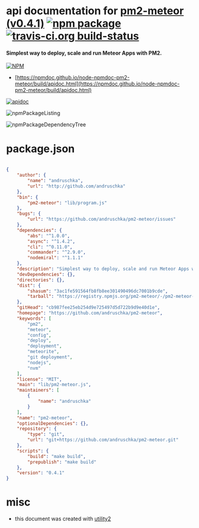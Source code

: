 # api documentation for  [pm2-meteor (v0.4.1)](https://github.com/andruschka/pm2-meteor)  [![npm package](https://img.shields.io/npm/v/npmdoc-pm2-meteor.svg?style=flat-square)](https://www.npmjs.org/package/npmdoc-pm2-meteor) [![travis-ci.org build-status](https://api.travis-ci.org/npmdoc/node-npmdoc-pm2-meteor.svg)](https://travis-ci.org/npmdoc/node-npmdoc-pm2-meteor)
#### Simplest way to deploy, scale and run Meteor Apps with PM2.

[![NPM](https://nodei.co/npm/pm2-meteor.png?downloads=true&downloadRank=true&stars=true)](https://www.npmjs.com/package/pm2-meteor)

- [https://npmdoc.github.io/node-npmdoc-pm2-meteor/build/apidoc.html](https://npmdoc.github.io/node-npmdoc-pm2-meteor/build/apidoc.html)

[![apidoc](https://npmdoc.github.io/node-npmdoc-pm2-meteor/build/screenCapture.buildCi.browser.%252Ftmp%252Fbuild%252Fapidoc.html.png)](https://npmdoc.github.io/node-npmdoc-pm2-meteor/build/apidoc.html)

![npmPackageListing](https://npmdoc.github.io/node-npmdoc-pm2-meteor/build/screenCapture.npmPackageListing.svg)

![npmPackageDependencyTree](https://npmdoc.github.io/node-npmdoc-pm2-meteor/build/screenCapture.npmPackageDependencyTree.svg)



# package.json

```json

{
    "author": {
        "name": "andruschka",
        "url": "http://github.com/andruschka"
    },
    "bin": {
        "pm2-meteor": "lib/program.js"
    },
    "bugs": {
        "url": "https://github.com/andruschka/pm2-meteor/issues"
    },
    "dependencies": {
        "abs": "^1.0.0",
        "async": "^1.4.2",
        "cli": "^0.11.0",
        "commander": "^2.9.0",
        "nodemiral": "^1.1.1"
    },
    "description": "Simplest way to deploy, scale and run Meteor Apps with PM2.",
    "devDependencies": {},
    "directories": {},
    "dist": {
        "shasum": "3ac1fe591564fb8fb8ee301490496dc7001b9cde",
        "tarball": "https://registry.npmjs.org/pm2-meteor/-/pm2-meteor-0.4.1.tgz"
    },
    "gitHead": "cb987fee25eb254d9e725497d5d722b9d9e40d1e",
    "homepage": "https://github.com/andruschka/pm2-meteor",
    "keywords": [
        "pm2",
        "meteor",
        "config",
        "deploy",
        "deployment",
        "meteorite",
        "git deployment",
        "nodejs",
        "nvm"
    ],
    "license": "MIT",
    "main": "lib/pm2-meteor.js",
    "maintainers": [
        {
            "name": "andruschka"
        }
    ],
    "name": "pm2-meteor",
    "optionalDependencies": {},
    "repository": {
        "type": "git",
        "url": "git+https://github.com/andruschka/pm2-meteor.git"
    },
    "scripts": {
        "build": "make build",
        "prepublish": "make build"
    },
    "version": "0.4.1"
}
```



# misc
- this document was created with [utility2](https://github.com/kaizhu256/node-utility2)
